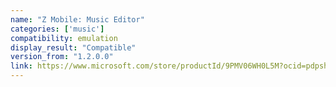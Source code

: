```yaml
---
name: "Z Mobile: Music Editor"
categories: ['music']
compatibility: emulation
display_result: "Compatible"
version_from: "1.2.0.0"
link: https://www.microsoft.com/store/productId/9PMV06WH0L5M?ocid=pdpshare
---
```

